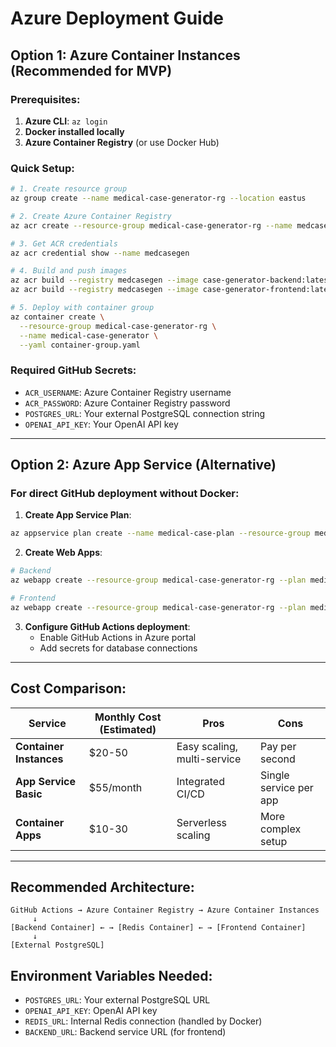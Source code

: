 # Azure Deployment Guide

## Option 1: Azure Container Instances (Recommended for MVP)

### Prerequisites:
1. **Azure CLI**: `az login`
2. **Docker installed locally**
3. **Azure Container Registry** (or use Docker Hub)

### Quick Setup:

```bash
# 1. Create resource group
az group create --name medical-case-generator-rg --location eastus

# 2. Create Azure Container Registry
az acr create --resource-group medical-case-generator-rg --name medcasegen --sku Basic --admin-enabled true

# 3. Get ACR credentials
az acr credential show --name medcasegen

# 4. Build and push images
az acr build --registry medcasegen --image case-generator-backend:latest -f Dockerfile.backend .
az acr build --registry medcasegen --image case-generator-frontend:latest -f Dockerfile.frontend .

# 5. Deploy with container group
az container create \
  --resource-group medical-case-generator-rg \
  --name medical-case-generator \
  --yaml container-group.yaml
```

### Required GitHub Secrets:
- `ACR_USERNAME`: Azure Container Registry username
- `ACR_PASSWORD`: Azure Container Registry password  
- `POSTGRES_URL`: Your external PostgreSQL connection string
- `OPENAI_API_KEY`: Your OpenAI API key

---

## Option 2: Azure App Service (Alternative)

### For direct GitHub deployment without Docker:

1. **Create App Service Plan**:
```bash
az appservice plan create --name medical-case-plan --resource-group medical-case-generator-rg --sku B1 --is-linux
```

2. **Create Web Apps**:
```bash
# Backend
az webapp create --resource-group medical-case-generator-rg --plan medical-case-plan --name medical-case-backend --runtime "PYTHON|3.11"

# Frontend  
az webapp create --resource-group medical-case-generator-rg --plan medical-case-plan --name medical-case-frontend --runtime "PYTHON|3.11"
```

3. **Configure GitHub Actions deployment**:
   - Enable GitHub Actions in Azure portal
   - Add secrets for database connections

---

## Cost Comparison:

| Service | Monthly Cost (Estimated) | Pros | Cons |
|---------|-------------------------|------|------|
| **Container Instances** | $20-50 | Easy scaling, multi-service | Pay per second |
| **App Service Basic** | $55/month | Integrated CI/CD | Single service per app |
| **Container Apps** | $10-30 | Serverless scaling | More complex setup |

---

## Recommended Architecture:

```
GitHub Actions → Azure Container Registry → Azure Container Instances
     ↓
[Backend Container] ← → [Redis Container] ← → [Frontend Container]
     ↓
[External PostgreSQL]
```

## Environment Variables Needed:

- `POSTGRES_URL`: Your external PostgreSQL URL
- `OPENAI_API_KEY`: OpenAI API key  
- `REDIS_URL`: Internal Redis connection (handled by Docker)
- `BACKEND_URL`: Backend service URL (for frontend)